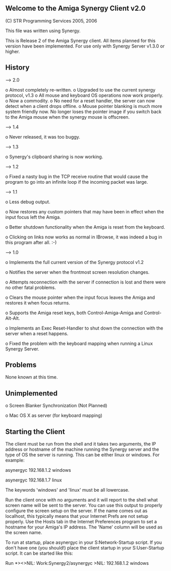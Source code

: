 
Welcome to the Amiga Synergy Client v2.0
----------------------------------------

(C) STR Programming Services
    2005, 2006

This file was written using Synergy.

This is Release 2 of the Amiga Synergy client.  All items planned for this
version have been implemented.  For use only with Synergy Server v1.3.0 or
higher.


History
-------
--> 2.0

o Almost completely re-written.
o Upgraded to use the current synergy protocol, v1.3
o All mouse and keyboard OS operations now work properly.
o Now a commodity.
o No need for a reset handler, the server can now detect when a client
  drops offline.
o Mouse pointer blanking is much more system friendly now.  No longer
  loses the pointer image if you switch back to the Amiga mouse when the
  synergy mouse is offscreen.

--> 1.4

o Never released, it was too buggy.

--> 1.3

o Synergy's clipboard sharing is now working.

--> 1.2

o Fixed a nasty bug in the TCP receive routine that would cause the program
  to go into an infinite loop if the incoming packet was large.

--> 1.1

o Less debug output.

o Now restores any custom pointers that may have been in effect when the input
  focus left the Amiga.

o Better shutdown functionality when the Amiga is reset from the keyboard.

o Clicking on links now works as normal in IBrowse, it was indeed a bug in
  this program after all.  :-)


--> 1.0

o Implements the full current version of the Synergy protocol v1.2

o Notifies the server when the frontmost screen resolution changes.

o Attempts reconnection with the server if connection is lost and there
  were no other fatal problems.

o Clears the mouse pointer when the input focus leaves the Amiga and
  restores it when focus returns.

o Supports the Amiga reset keys, both Control-Amiga-Amiga and
  Control-Alt-Alt.

o Implements an Exec Reset-Handler to shut down the connection with the
  server when a reset happens.

o Fixed the problem with the keyboard mapping when running a Linux Synergy
  Server.


Problems
--------

None known at this time.


Unimplemented
-------------

o Screen Blanker Synchronization (Not Planned)

o Mac OS X as server (for keyboard mapping)


Starting the Client
-------------------

The client must be run from the shell and it takes two arguments, the IP
address or hostname of the machine running the Synergy server and the type
of OS the server is running.  This can be either linux or windows. For
example:

asynergyc 192.168.1.2 windows

asynergyc 192.168.1.7 linux

The keywords 'windows' and 'linux' must be all lowercase.

Run the client once with no arguments and it will report to the shell what
screen name will be sent to the server.  You can use this output to properly
configure the screen setup on the server.  If the name comes out as localhost,
this typically means that your Internet Prefs are not setup properly.  Use the
Hosts tab in the Internet Preferences program to set a hostname for your
Amiga's IP address.  The 'Name' column will be used as the screen name.

To run at startup, place asynergyc in your S:Network-Startup script.  If
you don't have one (you should!) place the client startup in your
S:User-Startup script.  It can be started like this:

Run *><>NIL: Work:Synergy2/asynergyc >NIL: 192.168.1.2 windows
